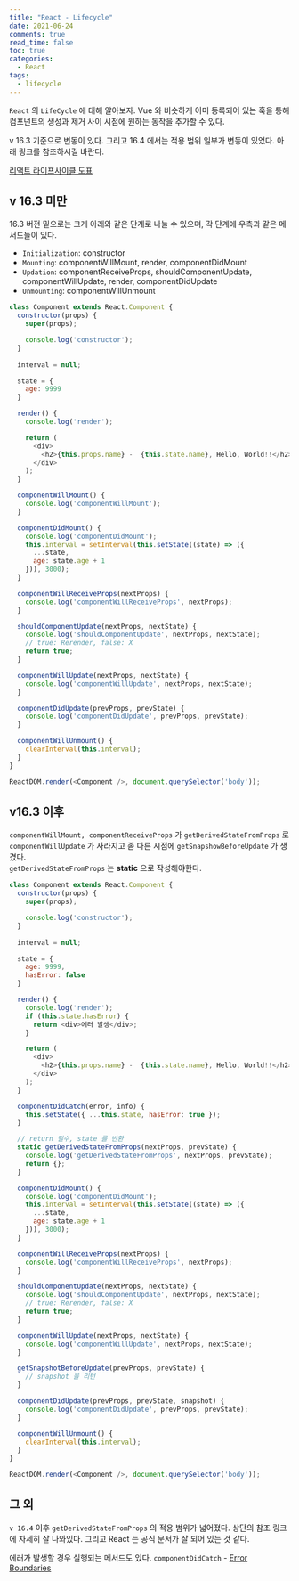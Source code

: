 ```yaml
---
title: "React - Lifecycle"
date: 2021-06-24
comments: true
read_time: false
toc: true
categories:
  - React
tags:
  - lifecycle
---
```


`React` 의 `LifeCycle` 에 대해 알아보자.
Vue 와 비슷하게 이미 등록되어 있는 훅을 통해 컴포넌트의 생성과 제거 사이 시점에 원하는 동작을 추가할 수 있다.

v 16.3 기준으로 변동이 있다. 그리고 16.4 에서는 적용 범위 일부가 변동이 있었다. 아래 링크를 참조하시길 바란다.

[리액트 라이프사이클 도표](https://projects.wojtekmaj.pl/react-lifecycle-methods-diagram/)

## v 16.3 미만

16.3 버전 밑으로는 크게 아래와 같은 단계로 나눌 수 있으며, 각 단계에 우측과 같은 메서드들이 있다.

 - `Initialization`: constructor 
 - `Mounting`: componentWillMount, render, componentDidMount
 - `Updation`: componentReceiveProps, shouldComponentUpdate, componentWillUpdate, render, componentDidUpdate
 - `Unmounting`: componentWillUnmount

```js
class Component extends React.Component {
  constructor(props) {
    super(props);

    console.log('constructor');
  }
  
  interval = null;

  state = {
    age: 9999
  }

  render() {
    console.log('render');

    return (
      <div>
        <h2>{this.props.name} -  {this.state.name}, Hello, World!!</h2>
      </div>
    );
  }

  componentWillMount() {
    console.log('componentWillMount');
  }

  componentDidMount() {
    console.log('componentDidMount');
    this.interval = setInterval(this.setState((state) => ({
      ...state,
      age: state.age + 1
    })), 3000);
  }

  componentWillReceiveProps(nextProps) {
    console.log('componentWillReceiveProps', nextProps);
  }

  shouldComponentUpdate(nextProps, nextState) {
    console.log('shouldComponentUpdate', nextProps, nextState);
    // true: Rerender, false: X
    return true;
  }

  componentWillUpdate(nextProps, nextState) {
    console.log('componentWillUpdate', nextProps, nextState);
  }

  componentDidUpdate(prevProps, prevState) {
    console.log('componentDidUpdate', prevProps, prevState);
  }

  componentWillUnmount() {
    clearInterval(this.interval);
  }
}

ReactDOM.render(<Component />, document.querySelector('body'));
```
## v16.3 이후

`componentWillMount, componentReceiveProps` 가 `getDerivedStateFromProps` 로 `componentWillUpdate` 가 사라지고 좀 다른 시점에 `getSnapshowBeforeUpdate` 가 생겼다.  
`getDerivedStateFromProps` 는 **static** 으로 작성해야한다.

```js
class Component extends React.Component {
  constructor(props) {
    super(props);

    console.log('constructor');
  }
  
  interval = null;

  state = {
    age: 9999,
    hasError: false
  }

  render() {
    console.log('render');
    if (this.state.hasError) {
      return <div>에러 발생</div>;
    }

    return (
      <div>
        <h2>{this.props.name} -  {this.state.name}, Hello, World!!</h2>
      </div>
    );
  }

  componentDidCatch(error, info) {
    this.setState({ ...this.state, hasError: true });
  }

  // return 필수, state 를 반환
  static getDerivedStateFromProps(nextProps, prevState) {
    console.log('getDerivedStateFromProps', nextProps, prevState);
    return {};
  }

  componentDidMount() {
    console.log('componentDidMount');
    this.interval = setInterval(this.setState((state) => ({
      ...state,
      age: state.age + 1
    })), 3000);
  }

  componentWillReceiveProps(nextProps) {
    console.log('componentWillReceiveProps', nextProps);
  }

  shouldComponentUpdate(nextProps, nextState) {
    console.log('shouldComponentUpdate', nextProps, nextState);
    // true: Rerender, false: X
    return true;
  }

  componentWillUpdate(nextProps, nextState) {
    console.log('componentWillUpdate', nextProps, nextState);
  }

  getSnapshotBeforeUpdate(prevProps, prevState) {
    // snapshot 을 리턴
  }

  componentDidUpdate(prevProps, prevState, snapshot) {
    console.log('componentDidUpdate', prevProps, prevState);
  }

  componentWillUnmount() {
    clearInterval(this.interval);
  }
}

ReactDOM.render(<Component />, document.querySelector('body'));
```

## 그 외

`v 16.4` 이후 `getDerivedStateFromProps` 의 적용 범위가 넓어졌다. 상단의 참조 링크에 자세히 잘 나와있다. 그리고 React 는 공식 문서가 잘 되어 있는 것 같다.

에러가 발생할 경우 실행되는 메서드도 있다.
`componentDidCatch` - [Error Boundaries](https://ko.reactjs.org/docs/error-boundaries.html)